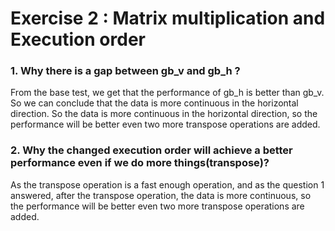 # Exercise 2 : Matrix multiplication and Execution order

### 1. Why there is a gap between gb_v and gb_h ?

From the base test, we get that the performance of gb_h is better than gb_v. So we can conclude that the data is more continuous in the horizontal direction. So the data is more continuous in the horizontal direction, so the performance will be better even two more transpose operations are added.

### 2. Why the changed execution order will achieve a better performance even if we do more things(transpose)?

As the transpose operation is a fast enough operation, and as the question 1 answered, after the transpose operation, the data is more continuous, so the performance will be better even two more transpose operations are added.
